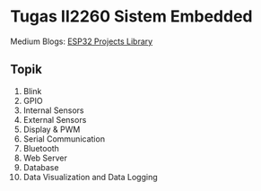# Tugas II2260 Sistem Embedded

Medium Blogs: [ESP32 Projects Library](https://medium.com/@ceavinrufus/list/esp32-projects-2482abe651e5)

## Topik

1. Blink
2. GPIO
3. Internal Sensors
4. External Sensors
5. Display & PWM
6. Serial Communication
7. Bluetooth
8. Web Server
9. Database
10. Data Visualization and Data Logging
